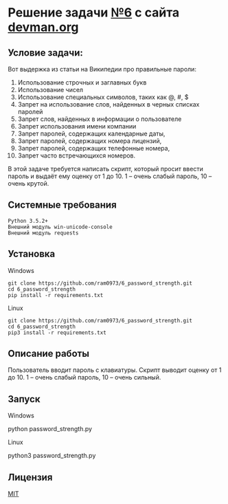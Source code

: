 # Решение задачи [№6](https://devman.org/challenges/6/) с сайта [devman.org](https://devman.org)

## Условие задачи:

Вот выдержка из статьи на Википедии про правильные пароли:

1) Использование строчных и заглавных букв
2) Использование чисел
3) Использование специальных символов, таких как @, #, $
4) Запрет на использование слов, найденных в черных списках паролей
5) Запрет слов, найденных в информации о пользователе
6) Запрет использования имени компании
7) Запрет паролей, содержащих календарные даты, 
8) Запрет паролей, содержащих номера лицензий, 
9) Запрет паролей, содержащих телефонные номера, 
10) Запрет часто встречающихся номеров.

В этой задаче требуется написать скрипт, который просит ввести пароль и 
выдаёт ему оценку от 1 до 10. 
1 – очень слабый пароль, 10 – очень крутой.
## Системные требования

```
Python 3.5.2+
Внешний модуль win-unicode-console
Внешний модуль requests
```

## Установка

Windows

```    
git clone https://github.com/ram0973/6_password_strength.git
cd 6_password_strength
pip install -r requirements.txt
```

Linux
```    
git clone https://github.com/ram0973/6_password_strength.git
cd 6_password_strength
pip3 install -r requirements.txt
```
    
## Описание работы
Пользователь вводит пароль с клавиатуры.
Скрипт выводит оценку от 1 до 10. 
1 – очень слабый пароль, 10 – очень сильный. 
    
## Запуск

Windows

python password_strength.py
 
Linux
 
python3 password_strength.py

## Лицензия

[MIT](http://opensource.org/licenses/MIT)